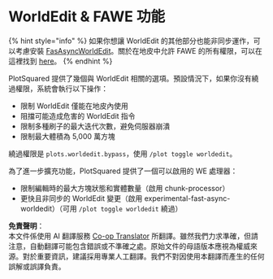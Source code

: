 <!--
CO_OP_TRANSLATOR_METADATA:
{
  "original_hash": "1b95a1ba16cfe7f44e2a9c0529dfc56a",
  "translation_date": "2025-05-13T03:48:10+00:00",
  "source_file": "plotsquared/worldedit-features.md",
  "language_code": "tw"
}
-->
# WorldEdit & FAWE 功能

{% hint style="info" %}
如果你想讓 WorldEdit 的其他部分也能非同步運作，可以考慮安裝 [FasAsyncWorldEdit](https://www.spigotmc.org/resources/13932)。關於在地皮中允許 FAWE 的所有權限，可以在這裡找到 [here](/fastasyncworldedit/basic-commands/main-commands-and-permissions.md)。
{% endhint %}

PlotSquared 提供了幾個與 WorldEdit 相關的選項。預設情況下，如果你沒有繞過權限，系統會執行以下操作：

* 限制 WorldEdit 僅能在地皮內使用
* 阻擋可能造成危害的 WorldEdit 指令
* 限制多種刷子的最大迭代次數，避免伺服器崩潰
* 限制最大體積為 5,000 萬方塊

繞過權限是 `plots.worldedit.bypass`，使用 `/plot toggle worldedit`。

為了進一步擴充功能，PlotSquared 提供了一個可以啟用的 WE 處理器：

* 限制編輯時的最大方塊狀態和實體數量（啟用 chunk-processor）
* 更快且非同步的 WorldEdit 變更（啟用 experimental-fast-async-worldedit）（可用 `/plot toggle worldedit` 繞過）

**免責聲明**：  
本文件係使用 AI 翻譯服務 [Co-op Translator](https://github.com/Azure/co-op-translator) 所翻譯。雖然我們力求準確，但請注意，自動翻譯可能包含錯誤或不準確之處。原始文件的母語版本應視為權威來源。對於重要資訊，建議採用專業人工翻譯。我們不對因使用本翻譯而產生的任何誤解或誤譯負責。